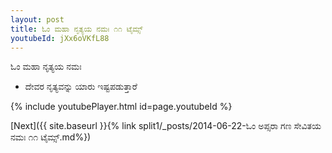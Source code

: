 ```yaml
---
layout: post
title: ಓಂ ಮಹಾ ನೃತ್ಯಯ ನಮಃ ೧೧ ಟೈಮ್ಸ್
youtubeId: jXx6oVKfL88
---
```

 
 
 ಓಂ ಮಹಾ ನೃತ್ಯಯ ನಮಃ  
 
 -  ದೇವರ ನೃತ್ಯವನ್ನು ಯಾರು ಇಷ್ಟಪಡುತ್ತಾರೆ 
 
  
 
  
 
 
 
 
 
 


{% include youtubePlayer.html id=page.youtubeId %}
 
[Next]({{ site.baseurl }}{% link  split1/_posts/2014-06-22-ಓಂ ಅಪ್ಸರಾ ಗಣ ಸೇವಿತಯ ನಮಃ ೧೧ ಟೈಮ್ಸ್.md%})
 
